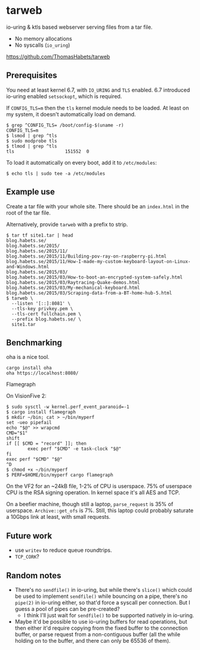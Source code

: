 # tarweb

io-uring & ktls based webserver serving files from a tar file.

* No memory allocations
* No syscalls (`io_uring`)

https://github.com/ThomasHabets/tarweb

## Prerequisites

You need at least kernel 6.7, with `IO_URING` and `TLS` enabled. 6.7 introduced
io-uring enabled `setsockopt`, which is required.

If `CONFIG_TLS=m` then the `tls` kernel module needs to be loaded. At least on
my system, it doesn't automatically load on demand.

```
$ grep ^CONFIG_TLS= /boot/config-$(uname -r)
CONFIG_TLS=m
$ lsmod | grep ^tls
$ sudo modprobe tls
$ tlmod | grep ^tls
tls                   151552  0
```

To load it automatically on every boot, add it to `/etc/modules`:

```
$ echo tls | sudo tee -a /etc/modules
```

## Example use

Create a tar file with your whole site. There should be an `index.html` in the
root of the tar file.

Alternatively, provide `tarweb` with a prefix to strip.

```
$ tar tf site1.tar | head
blog.habets.se/
blog.habets.se/2015/
blog.habets.se/2015/11/
blog.habets.se/2015/11/Building-pov-ray-on-raspberry-pi.html
blog.habets.se/2015/11/How-I-made-my-custom-keyboard-layout-on-Linux-and-Windows.html
blog.habets.se/2015/03/
blog.habets.se/2015/03/How-to-boot-an-encrypted-system-safely.html
blog.habets.se/2015/03/Raytracing-Quake-demos.html
blog.habets.se/2015/03/My-mechanical-keyboard.html
blog.habets.se/2015/03/Scraping-data-from-a-BT-home-hub-5.html
$ tarweb \
  --listen '[::]:8081' \
  --tls-key privkey.pem \
  --tls-cert fullchain.pem \
  --prefix blog.habets.se/ \
  site1.tar
```

## Benchmarking

oha is a nice tool.

```
cargo install oha
oha https://localhost:8080/
```

Flamegraph

On VisionFive 2:

```
$ sudo sysctl -w kernel.perf_event_paranoid=-1
$ cargo install flamegraph
$ mkdir ~/bin; cat > ~/bin/myperf
set -ueo pipefail
echo "$@" >> wrapcmd
CMD="$1"
shift
if [[ $CMD = "record" ]]; then
        exec perf "$CMD" -e task-clock "$@"
fi
exec perf "$CMD" "$@"
^D
$ chmod +x ~/bin/myperf
$ PERF=$HOME/bin/myperf cargo flamegraph
```

On the VF2 for an ~24kB file, 1-2% of CPU is userspace. 75% of userspace CPU is
the RSA signing operation.
In kernel space it's all AES and TCP.

On a beefier machine, though still a laptop, `parse_request` is 35% of
userspace. `Archive::get_ofs` is 7%. Still, this laptop could probably saturate
a 10Gbps link at least, with small requests.

## Future work

* use `writev` to reduce queue roundtrips.
* `TCP_CORK`?

## Random notes

* There's no `sendfile()` in io-uring, but while there's `slice()` which could
  be used to implement `sendfile()` while bouncing on a pipe, there's no
  `pipe(2)` in io-uring either, so that'd force a syscall per connection. But I
  guess a pool of pipes can be pre-created?
  * I think I'll just wait for `sendfile()` to be supported natively in
    io-uring.
* Maybe it'd be possible to use io-uring buffers for read operations, but then
  either it'd require copying from the fixed buffer to the connection buffer, or
  parse request from a non-contiguous buffer (all the while holding on to the
  buffer, and there can only be 65536 of them).
